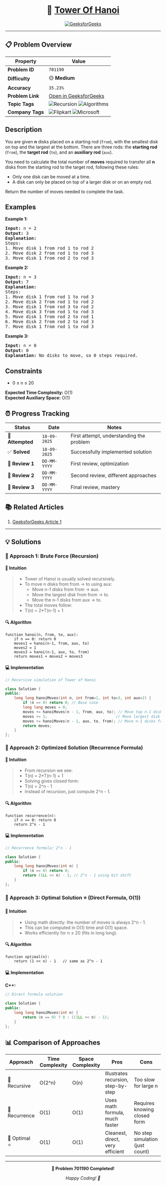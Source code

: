 <div align="center">

# 🧠 [Tower Of Hanoi](https://www.geeksforgeeks.org/problems/tower-of-hanoi-1587115621/1)

[![GeeksforGeeks](https://img.shields.io/badge/GeeksforGeeks-Problem-0F9D58?style=for-the-badge&logo=geeksforgeeks&logoColor=white)](https://www.geeksforgeeks.org/problems/tower-of-hanoi-1587115621/1)

</div>

---

## 📋 Problem Overview

| Property         | Value                                                                                                                                                       |
| ---------------- | ----------------------------------------------------------------------------------------------------------------------------------------------------------- |
| **Problem ID**   | `701190`                                                                                                                                                    |
| **Difficulty**   | 🟡 **Medium**                                                                                                                                               |
| **Accuracy**     | `35.23%`                                                                                                                                                    |
| **Problem Link** | [Open in GeeksforGeeks](https://www.geeksforgeeks.org/problems/tower-of-hanoi-1587115621/1)                                                                 |
| **Topic Tags**   | ![Recursion](https://img.shields.io/badge/-Recursion-blue?style=flat-square) ![Algorithms](https://img.shields.io/badge/-Algorithms-blue?style=flat-square) |
| **Company Tags** | ![Flipkart](https://img.shields.io/badge/-Flipkart-orange?style=flat-square) ![Microsoft](https://img.shields.io/badge/-Microsoft-orange?style=flat-square) |

## Description

<!-- description:start -->

<p>You are given <strong>n</strong> disks placed on a starting rod (<code>from</code>), with the smallest disk on top and the largest at the bottom. There are three rods: the <strong>starting rod</strong> (<code>from</code>), the <strong>target rod</strong> (<code>to</code>), and an <strong>auxiliary rod</strong> (<code>aux</code>).</p>

<p>You need to calculate the total number of <strong>moves</strong> required to transfer all <strong>n</strong> disks from the starting rod to the target rod, following these rules:</p>
<ul>
  <li>Only one disk can be moved at a time.</li>
  <li>A disk can only be placed on top of a larger disk or on an empty rod.</li>
</ul>

<p>Return the number of moves needed to complete the task.</p>

<!-- description:end -->

## Examples

<p><strong class="example">Example 1:</strong></p>
<pre>
<strong>Input:</strong> n = 2
<strong>Output:</strong> 3
<strong>Explanation:</strong> 
Steps:
1. Move disk 1 from rod 1 to rod 2
2. Move disk 2 from rod 1 to rod 3
3. Move disk 1 from rod 2 to rod 3
</pre>

<p><strong class="example">Example 2:</strong></p>
<pre>
<strong>Input:</strong> n = 3
<strong>Output:</strong> 7
<strong>Explanation:</strong> 
Steps:
1. Move disk 1 from rod 1 to rod 3
2. Move disk 2 from rod 1 to rod 2
3. Move disk 1 from rod 3 to rod 2
4. Move disk 3 from rod 1 to rod 3
5. Move disk 1 from rod 2 to rod 1
6. Move disk 2 from rod 2 to rod 3
7. Move disk 1 from rod 1 to rod 3
</pre>

<p><strong class="example">Example 3:</strong></p>
<pre>
<strong>Input:</strong> n = 0
<strong>Output:</strong> 0
<strong>Explanation:</strong> No disks to move, so 0 steps required.
</pre>

## Constraints

<ul>
  <li>0 ≤ n ≤ 20</li>
</ul>

<p><strong>Expected Time Complexity:</strong> O(1)<br>
<strong>Expected Auxiliary Space:</strong> O(1)</p>

## ⏰ Progress Tracking

| Status           | Date         | Notes                                    |
| ---------------- | ------------ | ---------------------------------------- |
| 🎯 **Attempted** | `18-09-2025` | First attempt, understanding the problem |
| ✅ **Solved**    | `18-09-2025` | Successfully implemented solution        |
| 🔄 **Review 1**  | `DD-MM-YYYY` | First review, optimization               |
| 🔄 **Review 2**  | `DD-MM-YYYY` | Second review, different approaches      |
| 🔄 **Review 3**  | `DD-MM-YYYY` | Final review, mastery                    |

## 📚 Related Articles

1. [GeeksforGeeks Article 1](https://www.geeksforgeeks.org/c-program-for-tower-of-hanoi/)

---

## 💡 Solutions

### 🥉 Approach 1: Brute Force (Recursion)

#### 📝 Intuition

> - Tower of Hanoi is usually solved recursively.
> - To move n disks from from → to using aux:
>   - Move n-1 disks from from → aux.
>   - Move the largest disk from from → to.
>   - Move the n-1 disks from aux → to.
> - The total moves follow:
> - T(n) = 2\*T(n-1) + 1

#### 🔍 Algorithm

```pseudo
function hanoi(n, from, to, aux):
    if n == 0: return 0
    moves1 = hanoi(n-1, from, aux, to)
    moves2 = 1
    moves3 = hanoi(n-1, aux, to, from)
    return moves1 + moves2 + moves3
```

#### 💻 Implementation

```cpp
// Recursive simulation of Tower of Hanoi

class Solution {
public:
    long long hanoiMoves(int n, int from=1, int to=3, int aux=2) {
        if (n == 0) return 0; // Base case
        long long moves = 0;
        moves += hanoiMoves(n - 1, from, aux, to); // Move top n-1 disks to aux
        moves += 1;                               // Move largest disk
        moves += hanoiMoves(n - 1, aux, to, from); // Move n-1 disks from aux to target
        return moves;
    }
};
```

### 🥈 Approach 2: Optimized Solution (Recurrence Formula)

#### 📝 Intuition

> - From recursion we see:
> - T(n) = 2\*T(n-1) + 1
> - Solving gives closed form:
> - T(n) = 2^n - 1
> - Instead of recursion, just compute 2^n - 1.

#### 🔍 Algorithm

```pseudo
function recurrence(n):
    if n == 0: return 0
    return 2^n - 1
```

#### 💻 Implementation

```cpp
// Recurrence formula: 2^n - 1

class Solution {
public:
    long long hanoiMoves(int n) {
        if (n == 0) return 0;
        return (1LL << n) - 1; // 2^n - 1 using bit shift
    }
};
```

### 🥇 Approach 3: Optimal Solution ⭐ (Direct Formula, O(1))

#### 📝 Intuition

> - Using math directly: the number of moves is always 2^n - 1.
> - This can be computed in O(1) time and O(1) space.
> - Works efficiently for n ≤ 20 (fits in long long).

#### 🔍 Algorithm

```pseudo
function optimal(n):
    return (1 << n) - 1   // same as 2^n - 1
```

#### 💻 Implementation

**C++:**

```cpp
// Direct formula solution

class Solution {
public:
    long long hanoiMoves(int n) {
        return (n == 0) ? 0 : ((1LL << n) - 1);
    }
};
```

## 📊 Comparison of Approaches

| Approach      | Time Complexity | Space Complexity | Pros                                | Cons                            |
| ------------- | --------------- | ---------------- | ----------------------------------- | ------------------------------- |
| 🥉 Recursive  | O(2^n)          | O(n)             | Illustrates recursion, step-by-step | Too slow for large n            |
| 🥈 Recurrence | O(1)            | O(1)             | Uses math formula, much faster      | Requires knowing closed form    |
| 🥇 Optimal ⭐ | O(1)            | O(1)             | Cleanest, direct, very efficient    | No step simulation (just count) |

---

<div align="center">

**🎯 Problem 701190 Completed!**

_Happy Coding! 🚀_

</div>
